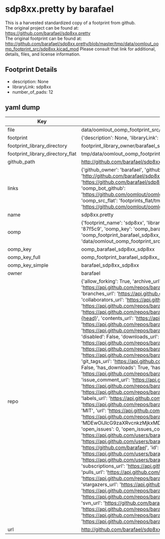 # sdp8xx.pretty by barafael  
This is a harvested standardized copy of a footprint from github.  
The original project can be found at:  
https://github.com/barafael/sdp8xx.pretty  
The original footprint can be found at:
http://github.com/barafael/sdp8xx.pretty/blob/master/tmp/data/oomlout_oomp_footprint_src/sdp8xx.kicad_mod
Please consult that link for additional, details, files, and license information.  
## Footprint Details
* description: None  
* libraryLink: sdp8xx  
* number_of_pads: 12  
## yaml dump  
| Key | Value |  
| --- | --- |  
| file | data/oomlout_oomp_footprint_src/sdp8xx.pretty/sdp8xx.kicad_mod |  
| footprint | {'description': None, 'libraryLink': 'sdp8xx', 'number_of_pads': 12} |  
| footprint_library_directory | footprint_library_owner/barafael_sdp8xx.pretty |  
| footprint_library_directory_flat | tmp/data/oomlout_oomp_footprint_src/footprints_flat/barafael_sdp8xx_sdp8xx/working |  
| github_path | http://github.com/barafael/sdp8xx.pretty/blob/master/tmp/data/oomlout_oomp_footprint_src/sdp8xx.kicad_mod |  
| links | {'github_owner': 'barafael', 'github_repo_name': 'sdp8xx.pretty', 'github_src': 'http://github.com/barafael/sdp8xx.pretty/blob/master/tmp/data/oomlout_oomp_footprint_src/sdp8xx.kicad_mod', 'github_src_repo': 'https://github.com/barafael/sdp8xx.pretty', 'oomp_bot': 'tmp/data/oomlout_oomp_footprint_src/footprints/barafael_sdp8xx_sdp8xx/working', 'oomp_bot_github': 'https://github.com/oomlout/oomlout_oomp_footprint_bot/tree/main/tmp/data/oomlout_oomp_footprint_src/footprints/barafael_sdp8xx_sdp8xx/working', 'oomp_src_flat': 'footprints_flat/tmp/data/oomlout_oomp_footprint_src/footprints_flat/barafael_sdp8xx_sdp8xx/working', 'oomp_src_flat_github': 'https://github.com/oomlout/oomlout_oomp_footprint_src/tree/main/tmp/data/oomlout_oomp_footprint_src/footprints_flat/barafael_sdp8xx_sdp8xx/working'} |  
| name | sdp8xx.pretty |  
| oomp | {'footprint_name': 'sdp8xx', 'library_name': 'sdp8xx', 'md5': '87f5c9c6ff76fd5ba2e1fd8d089cb518', 'md5_10': '87f5c9c6ff', 'md5_5': '87f5c', 'md5_6': '87f5c9', 'oomp_key': 'oomp_barafael_sdp8xx_sdp8xx', 'oomp_key_extra': 'oomp_footprint_barafael_sdp8xx_sdp8xx', 'oomp_key_full': 'oomp_footprint_barafael_sdp8xx_sdp8xx_87f5c9', 'oomp_key_simple': 'barafael_sdp8xx_sdp8xx', 'original_filename': 'data/oomlout_oomp_footprint_src/sdp8xx.pretty/sdp8xx.kicad_mod', 'owner_name': 'barafael'} |  
| oomp_key | oomp_barafael_sdp8xx_sdp8xx |  
| oomp_key_full | oomp_footprint_barafael_sdp8xx_sdp8xx |  
| oomp_key_simple | barafael_sdp8xx_sdp8xx |  
| owner | barafael |  
| repo | {'allow_forking': True, 'archive_url': 'https://api.github.com/repos/barafael/sdp8xx.pretty/{archive_format}{/ref}', 'archived': False, 'assignees_url': 'https://api.github.com/repos/barafael/sdp8xx.pretty/assignees{/user}', 'blobs_url': 'https://api.github.com/repos/barafael/sdp8xx.pretty/git/blobs{/sha}', 'branches_url': 'https://api.github.com/repos/barafael/sdp8xx.pretty/branches{/branch}', 'clone_url': 'https://github.com/barafael/sdp8xx.pretty.git', 'collaborators_url': 'https://api.github.com/repos/barafael/sdp8xx.pretty/collaborators{/collaborator}', 'comments_url': 'https://api.github.com/repos/barafael/sdp8xx.pretty/comments{/number}', 'commits_url': 'https://api.github.com/repos/barafael/sdp8xx.pretty/commits{/sha}', 'compare_url': 'https://api.github.com/repos/barafael/sdp8xx.pretty/compare/{base}...{head}', 'contents_url': 'https://api.github.com/repos/barafael/sdp8xx.pretty/contents/{+path}', 'contributors_url': 'https://api.github.com/repos/barafael/sdp8xx.pretty/contributors', 'created_at': '2021-01-12T20:42:55Z', 'default_branch': 'main', 'deployments_url': 'https://api.github.com/repos/barafael/sdp8xx.pretty/deployments', 'description': 'KiCAD footprint for the Sensirion SDP8xx differential pressure sensors', 'disabled': False, 'downloads_url': 'https://api.github.com/repos/barafael/sdp8xx.pretty/downloads', 'events_url': 'https://api.github.com/repos/barafael/sdp8xx.pretty/events', 'fork': False, 'forks': 0, 'forks_count': 0, 'forks_url': 'https://api.github.com/repos/barafael/sdp8xx.pretty/forks', 'full_name': 'barafael/sdp8xx.pretty', 'git_commits_url': 'https://api.github.com/repos/barafael/sdp8xx.pretty/git/commits{/sha}', 'git_refs_url': 'https://api.github.com/repos/barafael/sdp8xx.pretty/git/refs{/sha}', 'git_tags_url': 'https://api.github.com/repos/barafael/sdp8xx.pretty/git/tags{/sha}', 'git_url': 'git://github.com/barafael/sdp8xx.pretty.git', 'has_discussions': False, 'has_downloads': True, 'has_issues': True, 'has_pages': False, 'has_projects': True, 'has_wiki': True, 'homepage': None, 'hooks_url': 'https://api.github.com/repos/barafael/sdp8xx.pretty/hooks', 'html_url': 'https://github.com/barafael/sdp8xx.pretty', 'id': 329107401, 'is_template': False, 'issue_comment_url': 'https://api.github.com/repos/barafael/sdp8xx.pretty/issues/comments{/number}', 'issue_events_url': 'https://api.github.com/repos/barafael/sdp8xx.pretty/issues/events{/number}', 'issues_url': 'https://api.github.com/repos/barafael/sdp8xx.pretty/issues{/number}', 'keys_url': 'https://api.github.com/repos/barafael/sdp8xx.pretty/keys{/key_id}', 'labels_url': 'https://api.github.com/repos/barafael/sdp8xx.pretty/labels{/name}', 'language': None, 'languages_url': 'https://api.github.com/repos/barafael/sdp8xx.pretty/languages', 'license': {'key': 'mit', 'name': 'MIT License', 'node_id': 'MDc6TGljZW5zZTEz', 'spdx_id': 'MIT', 'url': 'https://api.github.com/licenses/mit'}, 'merges_url': 'https://api.github.com/repos/barafael/sdp8xx.pretty/merges', 'milestones_url': 'https://api.github.com/repos/barafael/sdp8xx.pretty/milestones{/number}', 'mirror_url': None, 'name': 'sdp8xx.pretty', 'network_count': 0, 'node_id': 'MDEwOlJlcG9zaXRvcnkzMjkxMDc0MDE=', 'notifications_url': 'https://api.github.com/repos/barafael/sdp8xx.pretty/notifications{?since,all,participating}', 'open_issues': 0, 'open_issues_count': 0, 'owner': {'avatar_url': 'https://avatars.githubusercontent.com/u/6966738?v=4', 'events_url': 'https://api.github.com/users/barafael/events{/privacy}', 'followers_url': 'https://api.github.com/users/barafael/followers', 'following_url': 'https://api.github.com/users/barafael/following{/other_user}', 'gists_url': 'https://api.github.com/users/barafael/gists{/gist_id}', 'gravatar_id': '', 'html_url': 'https://github.com/barafael', 'id': 6966738, 'login': 'barafael', 'node_id': 'MDQ6VXNlcjY5NjY3Mzg=', 'organizations_url': 'https://api.github.com/users/barafael/orgs', 'received_events_url': 'https://api.github.com/users/barafael/received_events', 'repos_url': 'https://api.github.com/users/barafael/repos', 'site_admin': False, 'starred_url': 'https://api.github.com/users/barafael/starred{/owner}{/repo}', 'subscriptions_url': 'https://api.github.com/users/barafael/subscriptions', 'type': 'User', 'url': 'https://api.github.com/users/barafael'}, 'private': False, 'pulls_url': 'https://api.github.com/repos/barafael/sdp8xx.pretty/pulls{/number}', 'pushed_at': '2021-01-12T21:50:03Z', 'releases_url': 'https://api.github.com/repos/barafael/sdp8xx.pretty/releases{/id}', 'size': 224, 'ssh_url': 'git@github.com:barafael/sdp8xx.pretty.git', 'stargazers_count': 0, 'stargazers_url': 'https://api.github.com/repos/barafael/sdp8xx.pretty/stargazers', 'statuses_url': 'https://api.github.com/repos/barafael/sdp8xx.pretty/statuses/{sha}', 'subscribers_count': 3, 'subscribers_url': 'https://api.github.com/repos/barafael/sdp8xx.pretty/subscribers', 'subscription_url': 'https://api.github.com/repos/barafael/sdp8xx.pretty/subscription', 'svn_url': 'https://github.com/barafael/sdp8xx.pretty', 'tags_url': 'https://api.github.com/repos/barafael/sdp8xx.pretty/tags', 'teams_url': 'https://api.github.com/repos/barafael/sdp8xx.pretty/teams', 'temp_clone_token': None, 'topics': [], 'trees_url': 'https://api.github.com/repos/barafael/sdp8xx.pretty/git/trees{/sha}', 'updated_at': '2021-01-12T21:50:06Z', 'url': 'https://api.github.com/repos/barafael/sdp8xx.pretty', 'visibility': 'public', 'watchers': 0, 'watchers_count': 0, 'web_commit_signoff_required': False} |  
| url | http://github.com/barafael/sdp8xx.pretty |  

